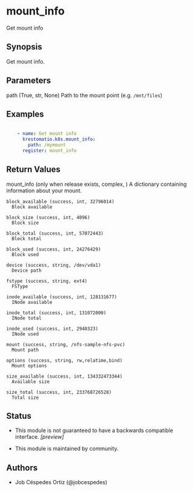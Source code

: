 # mount_info
Get mount info

## Synopsis

Get mount info\.




## Parameters

  path (True, str, None)
    Path to the mount point \(e\.g\. <code>/mnt/files</code>\)



## Examples

```yaml
    
    - name: Get mount info
      krestomatio.k8s.mount_info:
        path: /mymount
      register: mount_info

```


## Return Values

  mount_info (only when release exists, complex, )
    A dictionary containing information about your mount\.

    block_available (success, int, 32796014)
      Block available

    block_size (success, int, 4096)
      Block size

    block_total (success, int, 57072443)
      Block total

    block_used (success, int, 24276429)
      Block used

    device (success, string, /dev/vda1)
      Device path

    fstype (success, string, ext4)
      FSType

    inode_available (success, int, 128131677)
      INode available

    inode_total (success, int, 131072000)
      INode total

    inode_used (success, int, 2940323)
      INode used

    mount (success, string, /nfs-sample-nfs-pvc)
      Mount path

    options (success, string, rw,relatime,bind)
      Mount options

    size_available (success, int, 134332473344)
      Available size

    size_total (success, int, 233768726528)
      Total size




## Status

- This module is not guaranteed to have a backwards compatible interface. *[preview]*

- This module is maintained by community.

## Authors

- Job Céspedes Ortiz \(\@jobcespedes\)
